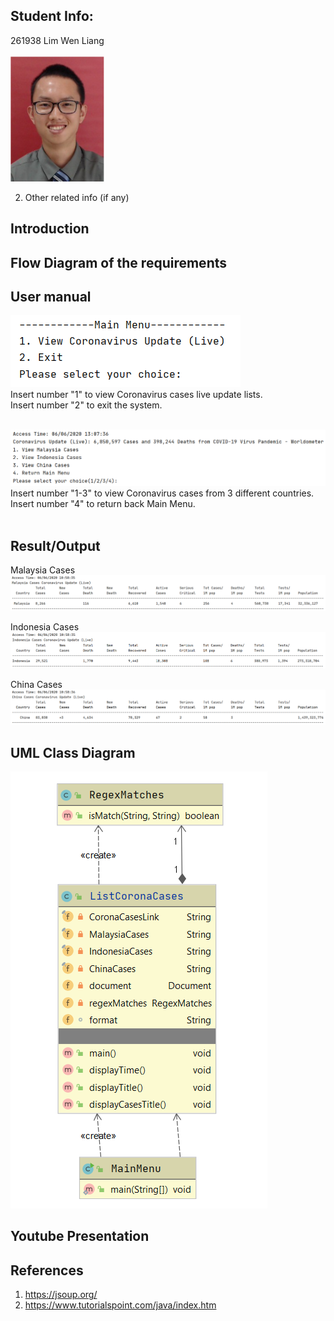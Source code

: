 ## Student Info:
261938 Lim Wen Liang <br/><br/>
     <img src="images/Lim%20Wen%20Liang%20261938.PNG" width="150" height="200">
     
2. Other related info (if any)

## Introduction

## Flow Diagram of the requirements

## User manual 
![output](images/User_Manual_1.PNG)<br/>
Insert number "1" to view Coronavirus cases live update lists.<br/>
Insert number "2" to exit the system.<br/><br/>

![output](images/User_Manual_2.PNG)<br/>
Insert number "1-3" to view Coronavirus cases from 3 different countries.<br/>
Insert number "4" to return back Main Menu.<br/><br/>

## Result/Output
Malaysia Cases
![output](images/output_Malaysia.PNG)

Indonesia Cases
![output](images/output_Indonesia.PNG)

China Cases
![output](images/output_China.PNG)

## UML Class Diagram
![output](images/UML_Class_Diagram.PNG)

## Youtube Presentation

## References
1. https://jsoup.org/
2. https://www.tutorialspoint.com/java/index.htm